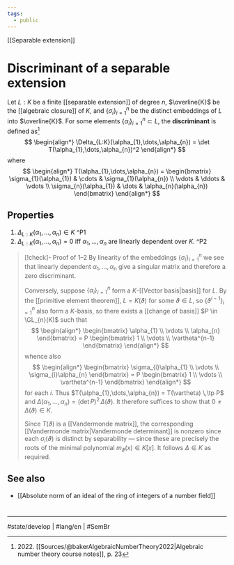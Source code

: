 ```yaml
---
tags:
  - public
---
```

[[Separable extension]]
# Discriminant of a separable extension

Let $L : K$ be a finite [[separable extension]] of degree $n$, $\overline{K}$ be the [[algebraic closure]] of $K$,
and $\{ \sigma_{i} \}_{i=1}^n$ be the distinct embeddings of $L$ into $\overline{K}$.
For some elements $\{ \alpha_{i} \}_{i=1}^n \subset L$,
the **discriminant** is defined as[^2022]
$$
\begin{align*}
\Delta_{L:K}(\alpha_{1},\dots,\alpha_{n}) = \det T(\alpha_{1},\dots,\alpha_{n})^2
\end{align*}
$$
where
$$
\begin{align*}
T(\alpha_{1},\dots,\alpha_{n}) =
\begin{bmatrix}
\sigma_{1}(\alpha_{1}) & \cdots & \sigma_{1}(\alpha_{n}) \\
\vdots & \ddots & \vdots \\
\sigma_{n}(\alpha_{1}) & \dots & \alpha_{n}(\alpha_{n})
\end{bmatrix}
\end{align*}
$$



  [^2022]: 2022\. [[Sources/@bakerAlgebraicNumberTheory2022|Algebraic number theory course notes]], p. 23

## Properties

1. $\Delta_{L:K}(\alpha_{1},\dots,\alpha_{n}) \in K$ ^P1
2. $\Delta_{L:K}(\alpha_{1},\dots,\alpha_{n}) = 0$ iff $\alpha_{1},\dots,\alpha_{n}$ are linearly dependent over $K$. ^P2

> [!check]- Proof of 1–2
> By linearity of the embeddings $\{ \sigma_{i} \}_{i=1}^n$ we see that linearly dependent $\alpha_{1},\dots,\alpha_{n}$ give a singular matrix and therefore a zero discriminant.
> 
> Conversely, suppose $\{ \alpha_{i} \}_{i=1}^n$ form a $K$-[[Vector basis|basis]] for $L$.
> By the [[primitive element theorem]], $L = K(\vartheta)$ for some $\vartheta \in L$,
> so $\{ \vartheta^{i-1} \}_{i=1}^n$ also form a $K$-basis,
> so there exists a [[change of basis]] $P \in \GL_{n}(K)$ such that
> $$
> \begin{align*}
> \begin{bmatrix}
> \alpha_{1} \\
> \vdots \\
> \alpha_{n}
> \end{bmatrix} = P \begin{bmatrix}
> 1 \\
> \vdots \\
> \vartheta^{n-1}
> \end{bmatrix}
> \end{align*}
> $$
> whence also
> $$
> \begin{align*}
> \begin{bmatrix}
> \sigma_{i}\alpha_{1} \\
> \vdots \\
> \sigma_{i}\alpha_{n}
> \end{bmatrix} = P \begin{bmatrix}
> 1 \\
> \vdots \\
> \vartheta^{n-1}
> \end{bmatrix}
> \end{align*}
> $$
> for each $i$.
> Thus $T(\alpha_{1},\dots,\alpha_{n}) = T(\vartheta) \,\tp P$
> and $\Delta(\alpha_{1},\dots,\alpha_{n}) = (\det P)^2 \, \Delta(\vartheta)$.
> It therefore suffices to show that $0 \neq \Delta(\vartheta) \in K$.
> 
> Since $T(\vartheta)$ is a [[Vandermonde matrix]], the corresponding [[Vandermonde matrix|Vandermonde determinant]] is nonzero since each $\sigma_{i}(\vartheta)$ is distinct by separability — since these are precisely the roots of the minimal polynomial $m_{\vartheta}(x) \in K[x]$.
> It follows $\Delta \in K$ as required. <span class="QED"/>


## See also

- [[Absolute norm of an ideal of the ring of integers of a number field]]

#
---
#state/develop | #lang/en | #SemBr

